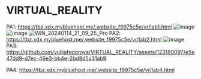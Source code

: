 # VIRTUAL_REALITY
PA1: https://tbz.xdx.mybluehost.me/.website_f9975c5e/vr/lab1.html
![image](https://github.com/yuliiafedorova/VIRTUAL_REALITY/assets/123180097/61672a22-0218-4d95-aa1c-63571276f990)
![image](https://github.com/yuliiafedorova/VIRTUAL_REALITY/assets/123180097/bf66a9b5-672d-4a9e-afa3-85cc8da486b7)
![WIN_20240114_21_09_25_Pro](https://github.com/yuliiafedorova/VIRTUAL_REALITY/assets/123180097/d1db8e63-cf0c-4d17-b9cc-3c0b7837f175)
PA2: https://tbz.xdx.mybluehost.me/.website_f9975c5e/vr/lab2.html
![image](https://github.com/yuliiafedorova/VIRTUAL_REALITY/assets/123180097/c1580e3c-21fb-410b-b71c-957918b15901)
PA3:
https://github.com/yuliiafedorova/VIRTUAL_REALITY/assets/123180097/e5e47dd9-d7ec-46e3-bb4e-2bd8d5a31ab9

PA4: https://tbz.xdx.mybluehost.me/.website_f9975c5e/vr/lab4.html

